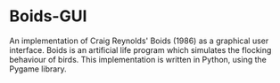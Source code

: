 # Boids-GUI
An implementation of Craig Reynolds' Boids (1986) as a graphical user interface. Boids is an artificial life program which simulates the flocking behaviour of birds. This implementation is written in Python, using the Pygame library.
